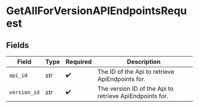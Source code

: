 # GetAllForVersionAPIEndpointsRequest


## Fields

| Field                                                   | Type                                                    | Required                                                | Description                                             |
| ------------------------------------------------------- | ------------------------------------------------------- | ------------------------------------------------------- | ------------------------------------------------------- |
| `api_id`                                                | *str*                                                   | :heavy_check_mark:                                      | The ID of the Api to retrieve ApiEndpoints for.         |
| `version_id`                                            | *str*                                                   | :heavy_check_mark:                                      | The version ID of the Api to retrieve ApiEndpoints for. |